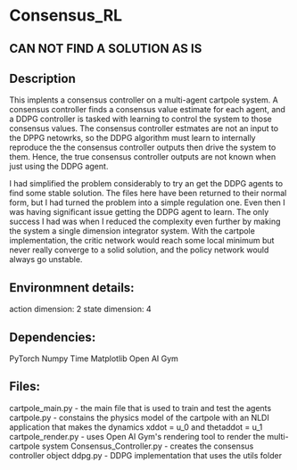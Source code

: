 # Consensus_RL

## CAN NOT FIND A SOLUTION AS IS

## Description
This implents a consensus controller on a multi-agent cartpole system. A consensus controller finds a consensus value estimate for each agent, and a DDPG controller
is tasked with learning to control the system to those consensus values. The consensus controller estmates are not an input to the DPPG netowrks, so the DDPG algorithm
must learn to internally reproduce the the consensus controller outputs then drive the system to them. Hence, the true consensus controller outputs are not known when
just using the DDPG agent.

I had simplified the problem considerably to try an get the DDPG agents to find some stable solution. The files here have been returned to their normal form, but I had
turned the problem into a simple regulation one. Even then I was having significant issue getting the DDPG agent to learn. The only success I had was when I reduced
the complexity even further by making the system a single dimension integrator system. With the cartpole implementation, the critic network would reach some local 
minimum but never really converge to a solid solution, and the policy network would always go unstable.

## Environmnent details:
action dimension: 2
state dimension: 4

## Dependencies:
PyTorch
Numpy
Time
Matplotlib
Open AI Gym

## Files:
cartpole_main.py - the main file that is used to train and test the agents
cartpole.py - constains the physics model of the cartpole with an NLDI application that makes the dynamics xddot = u_0 and thetaddot = u_1
cartpole_render.py - uses Open AI Gym's rendering tool to render the multi-cartpole system
Consensus_Controller.py - creates the consensus controller object
ddpg.py - DDPG implementation that uses the utils folder
